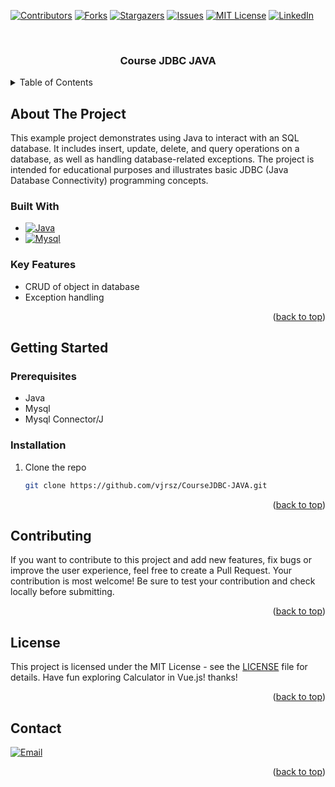 <a name="readme-top"></a>



[![Contributors][contributors-shield]][contributors-url]
[![Forks][forks-shield]][forks-url]
[![Stargazers][stars-shield]][stars-url]
[![Issues][issues-shield]][issues-url]
[![MIT License][license-shield]][license-url]
[![LinkedIn][linkedin-shield]][linkedin-url]



<!-- PROJECT LOGO -->
<br />
<div align="center">

<h3 align="center">Course JDBC JAVA</h3>

</div>

<!-- TABLE OF CONTENTS -->
<details>
  <summary>Table of Contents</summary>
  <ol>
    <li>
      <a href="#about-the-project">About The Project</a>
      <ul>
        <li><a href="#built-with">Built With</a></li>
        <li><a href="#key-features">Key Features</a></li>
      </ul>
    </li>
    <li>
      <a href="#getting-started">Getting Started</a>
      <ul>
        <li><a href="#prerequisites">Prerequisites</a></li>
        <li><a href="#installation">Installation</a></li>
      </ul>
    </li>
    <li><a href="#usage">Usage</a></li>
    <li><a href="#contributing">Contributing</a></li>
    <li><a href="#license">License</a></li>
    <li><a href="#contact">Contact</a></li>
  </ol>
</details>



<!-- ABOUT THE PROJECT -->
## About The Project

This example project demonstrates using Java to interact with an SQL database. It includes insert, update, delete, and query operations on a database, as well as handling database-related exceptions. The project is intended for educational purposes and illustrates basic JDBC (Java Database Connectivity) programming concepts.



### Built With

* [![Java][Java]][Java-url]
* [![Mysql][Mysql]][Mysql-url]




### Key Features

<ul>
  <li>CRUD of object in database</li>
  <li>Exception handling</li>
</ul>

<p align="right">(<a href="#readme-top">back to top</a>)</p>



<!-- GETTING STARTED -->
## Getting Started

### Prerequisites

* Java
* Mysql
* Mysql Connector/J

### Installation

1. Clone the repo
   ```sh
   git clone https://github.com/vjrsz/CourseJDBC-JAVA.git
   ```

<p align="right">(<a href="#readme-top">back to top</a>)</p>


<!-- CONTRIBUTING -->
## Contributing

If you want to contribute to this project and add new features, fix bugs or improve the user experience, feel free to create a Pull Request. Your contribution is most welcome! Be sure to test your contribution and check locally before submitting.

<p align="right">(<a href="#readme-top">back to top</a>)</p>



<!-- LICENSE -->
## License

This project is licensed under the MIT License - see the <a href="./LICENSE">LICENSE</a> file for details.
Have fun exploring Calculator in Vue.js! thanks!

<p align="right">(<a href="#readme-top">back to top</a>)</p>



<!-- CONTACT -->
## Contact
[![Email][email]][email-url]

<p align="right">(<a href="#readme-top">back to top</a>)</p>



<!-- MARKDOWN LINKS & IMAGES -->
<!-- https://www.markdownguide.org/basic-syntax/#reference-style-links -->
[contributors-shield]: https://img.shields.io/github/contributors/vjrsz/CourseJDBC-JAVA.svg?style=for-the-badge
[contributors-url]: https://github.com/vjrsz/CourseJDBC-JAVA/graphs/contributors
[forks-shield]: https://img.shields.io/github/forks/vjrsz/CourseJDBC-JAVA.svg?style=for-the-badge
[forks-url]: https://github.com/vjrsz/CourseJDBC-JAVA/network/members
[stars-shield]: https://img.shields.io/github/stars/vjrsz/CourseJDBC-JAVA.svg?style=for-the-badge
[stars-url]: https://github.com/vjrsz/CourseJDBC-JAVA/stargazers
[issues-shield]: https://img.shields.io/github/issues/vjrsz/CourseJDBC-JAVA.svg?style=for-the-badge
[issues-url]: https://github.com/vjrsz/CourseJDBC-JAVA/issues
[license-shield]: https://img.shields.io/github/license/vjrsz/CourseJDBC-JAVA.svg?style=for-the-badge
[license-url]: https://github.com/vjrsz/CourseJDBC-JAVA/blob/master/LICENSE
[linkedin-shield]: https://img.shields.io/badge/-LinkedIn-black.svg?style=for-the-badge&logo=linkedin&colorB=555
[linkedin-url]: https://linkedin.com/in/vjrsz
[email]: https://img.shields.io/badge/Email-000000?style=for-the-badge&logo=gmail&logoColor=white
[email-url]: mailto:vjrszx@gmail.com

[product-screenshot]: images/screenshot.png

[Java]: https://img.shields.io/badge/Java-20232A?style=for-the-badge&logo=openjdk&logoColor=61DAFB
[Java-url]: https://www.java.com/pt-BR/
[Mysql]: https://img.shields.io/badge/Mysql-20232A?style=for-the-badge&logo=Mysql&logoColor=61DAFB
[Mysql-url]: https://www.mysql.com
